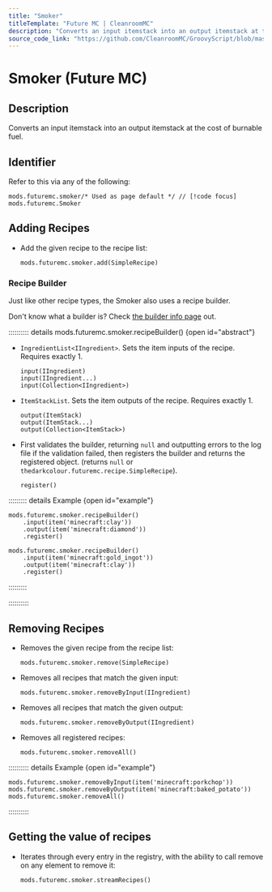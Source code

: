 ```yaml
---
title: "Smoker"
titleTemplate: "Future MC | CleanroomMC"
description: "Converts an input itemstack into an output itemstack at the cost of burnable fuel."
source_code_link: "https://github.com/CleanroomMC/GroovyScript/blob/master/src/main/java/com/cleanroommc/groovyscript/compat/mods/futuremc/Smoker.java"
---
```


# Smoker (Future MC)

## Description

Converts an input itemstack into an output itemstack at the cost of burnable fuel.

## Identifier

Refer to this via any of the following:

```groovy:no-line-numbers {1}
mods.futuremc.smoker/* Used as page default */ // [!code focus]
mods.futuremc.Smoker
```


## Adding Recipes

- Add the given recipe to the recipe list:

    ```groovy:no-line-numbers
    mods.futuremc.smoker.add(SimpleRecipe)
    ```


### Recipe Builder

Just like other recipe types, the Smoker also uses a recipe builder.

Don't know what a builder is? Check [the builder info page](../../getting_started/builder.md) out.

:::::::::: details mods.futuremc.smoker.recipeBuilder() {open id="abstract"}
- `IngredientList<IIngredient>`. Sets the item inputs of the recipe. Requires exactly 1.

    ```groovy:no-line-numbers
    input(IIngredient)
    input(IIngredient...)
    input(Collection<IIngredient>)
    ```

- `ItemStackList`. Sets the item outputs of the recipe. Requires exactly 1.

    ```groovy:no-line-numbers
    output(ItemStack)
    output(ItemStack...)
    output(Collection<ItemStack>)
    ```

- First validates the builder, returning `null` and outputting errors to the log file if the validation failed, then registers the builder and returns the registered object. (returns `null` or `thedarkcolour.futuremc.recipe.SimpleRecipe`).

    ```groovy:no-line-numbers
    register()
    ```

::::::::: details Example {open id="example"}
```groovy:no-line-numbers
mods.futuremc.smoker.recipeBuilder()
    .input(item('minecraft:clay'))
    .output(item('minecraft:diamond'))
    .register()

mods.futuremc.smoker.recipeBuilder()
    .input(item('minecraft:gold_ingot'))
    .output(item('minecraft:clay'))
    .register()
```

:::::::::

::::::::::

## Removing Recipes

- Removes the given recipe from the recipe list:

    ```groovy:no-line-numbers
    mods.futuremc.smoker.remove(SimpleRecipe)
    ```

- Removes all recipes that match the given input:

    ```groovy:no-line-numbers
    mods.futuremc.smoker.removeByInput(IIngredient)
    ```

- Removes all recipes that match the given output:

    ```groovy:no-line-numbers
    mods.futuremc.smoker.removeByOutput(IIngredient)
    ```

- Removes all registered recipes:

    ```groovy:no-line-numbers
    mods.futuremc.smoker.removeAll()
    ```

:::::::::: details Example {open id="example"}
```groovy:no-line-numbers
mods.futuremc.smoker.removeByInput(item('minecraft:porkchop'))
mods.futuremc.smoker.removeByOutput(item('minecraft:baked_potato'))
mods.futuremc.smoker.removeAll()
```

::::::::::

## Getting the value of recipes

- Iterates through every entry in the registry, with the ability to call remove on any element to remove it:

    ```groovy:no-line-numbers
    mods.futuremc.smoker.streamRecipes()
    ```
